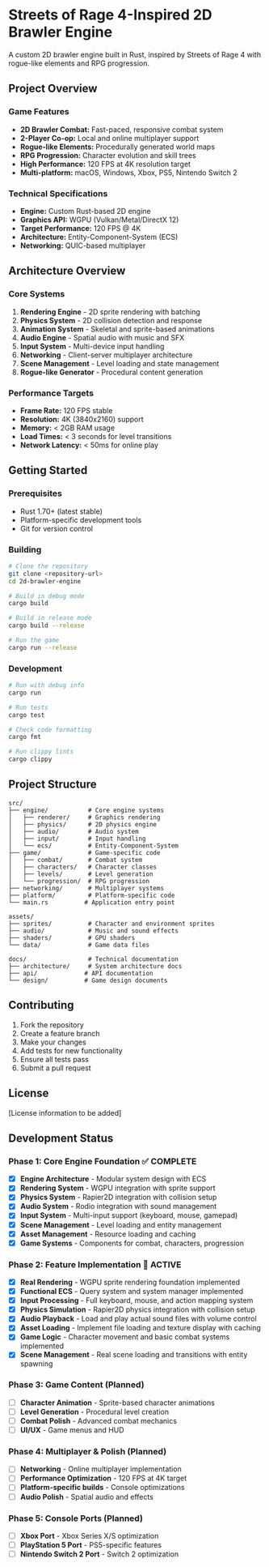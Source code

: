 # Streets of Rage 4-Inspired 2D Brawler Engine

A custom 2D brawler engine built in Rust, inspired by Streets of Rage 4 with rogue-like elements and RPG progression.

## Project Overview

### Game Features
- **2D Brawler Combat:** Fast-paced, responsive combat system
- **2-Player Co-op:** Local and online multiplayer support
- **Rogue-like Elements:** Procedurally generated world maps
- **RPG Progression:** Character evolution and skill trees
- **High Performance:** 120 FPS at 4K resolution target
- **Multi-platform:** macOS, Windows, Xbox, PS5, Nintendo Switch 2

### Technical Specifications
- **Engine:** Custom Rust-based 2D engine
- **Graphics API:** WGPU (Vulkan/Metal/DirectX 12)
- **Target Performance:** 120 FPS @ 4K
- **Architecture:** Entity-Component-System (ECS)
- **Networking:** QUIC-based multiplayer

## Architecture Overview

### Core Systems
1. **Rendering Engine** - 2D sprite rendering with batching
2. **Physics System** - 2D collision detection and response
3. **Animation System** - Skeletal and sprite-based animations
4. **Audio Engine** - Spatial audio with music and SFX
5. **Input System** - Multi-device input handling
6. **Networking** - Client-server multiplayer architecture
7. **Scene Management** - Level loading and state management
8. **Rogue-like Generator** - Procedural content generation

### Performance Targets
- **Frame Rate:** 120 FPS stable
- **Resolution:** 4K (3840x2160) support
- **Memory:** < 2GB RAM usage
- **Load Times:** < 3 seconds for level transitions
- **Network Latency:** < 50ms for online play

## Getting Started

### Prerequisites
- Rust 1.70+ (latest stable)
- Platform-specific development tools
- Git for version control

### Building
```bash
# Clone the repository
git clone <repository-url>
cd 2d-brawler-engine

# Build in debug mode
cargo build

# Build in release mode
cargo build --release

# Run the game
cargo run --release
```

### Development
```bash
# Run with debug info
cargo run

# Run tests
cargo test

# Check code formatting
cargo fmt

# Run clippy lints
cargo clippy
```

## Project Structure

```
src/
├── engine/           # Core engine systems
│   ├── renderer/     # Graphics rendering
│   ├── physics/      # 2D physics engine
│   ├── audio/        # Audio system
│   ├── input/        # Input handling
│   └── ecs/          # Entity-Component-System
├── game/             # Game-specific code
│   ├── combat/       # Combat system
│   ├── characters/   # Character classes
│   ├── levels/       # Level generation
│   └── progression/  # RPG progression
├── networking/       # Multiplayer systems
├── platform/         # Platform-specific code
└── main.rs          # Application entry point

assets/
├── sprites/          # Character and environment sprites
├── audio/            # Music and sound effects
├── shaders/          # GPU shaders
└── data/             # Game data files

docs/                 # Technical documentation
├── architecture/     # System architecture docs
├── api/             # API documentation
└── design/          # Game design documents
```

## Contributing

1. Fork the repository
2. Create a feature branch
3. Make your changes
4. Add tests for new functionality
5. Ensure all tests pass
6. Submit a pull request

## License

[License information to be added]

## Development Status

### Phase 1: Core Engine Foundation ✅ **COMPLETE**
- [x] **Engine Architecture** - Modular system design with ECS
- [x] **Rendering System** - WGPU integration with sprite support
- [x] **Physics System** - Rapier2D integration with collision setup
- [x] **Audio System** - Rodio integration with sound management
- [x] **Input System** - Multi-input support (keyboard, mouse, gamepad)
- [x] **Scene Management** - Level loading and entity management
- [x] **Asset Management** - Resource loading and caching
- [x] **Game Systems** - Components for combat, characters, progression

### Phase 2: Feature Implementation 🚀 **ACTIVE**
- [x] **Real Rendering** - WGPU sprite rendering foundation implemented
- [x] **Functional ECS** - Query system and system manager implemented
- [x] **Input Processing** - Full keyboard, mouse, and action mapping system
- [x] **Physics Simulation** - Rapier2D physics integration with collision setup
- [x] **Audio Playback** - Load and play actual sound files with volume control
- [x] **Asset Loading** - Implement file loading and texture display with caching
- [x] **Game Logic** - Character movement and basic combat systems implemented
- [x] **Scene Management** - Real scene loading and transitions with entity spawning

### Phase 3: Game Content (Planned)
- [ ] **Character Animation** - Sprite-based character animations
- [ ] **Level Generation** - Procedural level creation
- [ ] **Combat Polish** - Advanced combat mechanics
- [ ] **UI/UX** - Game menus and HUD

### Phase 4: Multiplayer & Polish (Planned)
- [ ] **Networking** - Online multiplayer implementation
- [ ] **Performance Optimization** - 120 FPS at 4K target
- [ ] **Platform-specific builds** - Console optimizations
- [ ] **Audio Polish** - Spatial audio and effects

### Phase 5: Console Ports (Planned)
- [ ] **Xbox Port** - Xbox Series X/S optimization
- [ ] **PlayStation 5 Port** - PS5-specific features
- [ ] **Nintendo Switch 2 Port** - Switch 2 optimization
